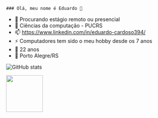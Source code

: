     ### Olá, meu nome é Eduardo 👋

- 🔭 Procurando estágio remoto ou presencial
- 🌱 Ciências da computação - PUCRS
- 📫 https://www.linkedin.com/in/eduardo-cardoso394/
- ⚡ Computadores tem sido o meu hobby desde os 7 anos 
- 👴 22 anos
- 🌆 Porto Alegre/RS

![GitHub stats](https://github-readme-stats.vercel.app/api?username=Edwardo394&show_icons=true&theme=radical)

<div>
  <a href="https://www.credly.com/badges/2f9e8f06-9f60-40c4-acc5-8da218b20156/public_url">
  <img height="100em" src="https://images.credly.com/size/110x110/images/3be57d7c-55de-4119-9ca9-738e20c0fae0/Scrum-Foundation-Professional-Certificate-SFPC-2021_.png"
</div>
  
  
